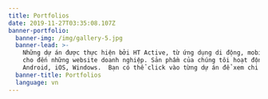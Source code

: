 ```yaml
---
title: Portfolios
date: 2019-11-27T03:35:08.107Z
banner-portfolio:
  banner-img: /img/gallery-5.jpg
  banner-lead: >-
    Những dự án được thực hiện bởi HT Active, từ ứng dụng di động, mobile game
    cho đến những website doanh nghiệp. Sản phầm của chúng tôi hoạt động trên cả
    Android, iOS, Windows.  Bạn có thể click vào từng dự án để xem chi tiết.
  banner-title: Portfolios
  language: vn
---
```


